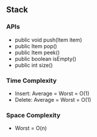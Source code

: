 ## Stack

### APIs
- public void push(Item item)
- public Item pop()
- public Item peek()
- public boolean isEmpty()
- public int size()

### Time Complexity
- Insert: Average = Worst = O(1)
- Delete: Average = Worst = O(1) 

### Space Complexity
- Worst = O(n)